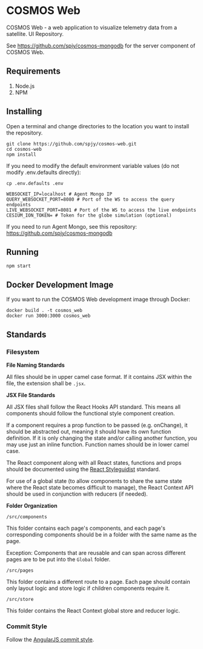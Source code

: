 # COSMOS Web

COSMOS Web - a web application to visualize telemetry data from a satellite. UI Repository.

See https://github.com/spjy/cosmos-mongodb for the server component of COSMOS Web.

## Requirements

1. Node.js
2. NPM

## Installing

Open a terminal and change directories to the location you want to install the repository.

```
git clone https://github.com/spjy/cosmos-web.git
cd cosmos-web
npm install
```

If you need to modify the default environment variable values (do not modify .env.defaults directly):

```
cp .env.defaults .env
```

```
WEBSOCKET_IP=localhost # Agent Mongo IP
QUERY_WEBSOCKET_PORT=8080 # Port of the WS to access the query endpoints
LIVE_WEBSOCKET_PORT=8081 # Port of the WS to access the live endpoints
CESIUM_ION_TOKEN= # Token for the globe simulation (optional)
```

If you need to run Agent Mongo, see this repository: https://github.com/spjy/cosmos-mongodb

## Running

```
npm start
```

## Docker Development Image

If you want to run the COSMOS Web development image through Docker:

```
docker build . -t cosmos_web
docker run 3000:3000 cosmos_web
```
## Standards

### Filesystem

**File Naming Standards**

All files should be in upper camel case format. If it contains JSX within the file, the extension shall be `.jsx`.

**JSX File Standards**

All JSX files shall follow the React Hooks API standard. This means all components should follow the functional style component creation.

If a component requires a prop function to be passed (e.g. onChange), it should be abstracted out, meaning it should have its own function definition. If it is only changing the state and/or calling another function, you may use just an inline function. Function names should be in lower camel case.

The React component along with all React states, functions and props should be documented using the [React Styleguidist](https://react-styleguidist.js.org/docs/documenting.html) standard.

For use of a global state (to allow components to share the same state where the React state becomes difficult to manage), the React Context API should be used in conjunction with reducers (if needed).

**Folder Organization**

`/src/components`

This folder contains each page's components, and each page's corresponding components should be in a folder with the same name as the page.

Exception: Components that are reusable and can span across different pages are to be put into the `Global` folder.

`/src/pages`

This folder contains a different route to a page. Each page should contain only layout logic and store logic if children components require it.

`/src/store`

This folder contains the React Context global store and reducer logic.

### Commit Style

Follow the [AngularJS commit style](https://github.com/angular/angular/blob/master/CONTRIBUTING.md#-commit-message-guidelines).
